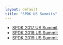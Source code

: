 ```yaml
---
layout: default
title: "SPDK US Summits"
---
```


- [SPDK 2017 US Summit](2017/)
- [SPDK 2018 US Summit](2018/)
- [SPDK 2019 US Summit](2019/)
